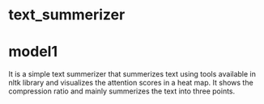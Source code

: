 # text_summerizer
# model1
It is a simple text summerizer that summerizes text using tools available in nltk library and visualizes the attention scores in a heat map. It shows the compression ratio and mainly summerizes the text into three points.
